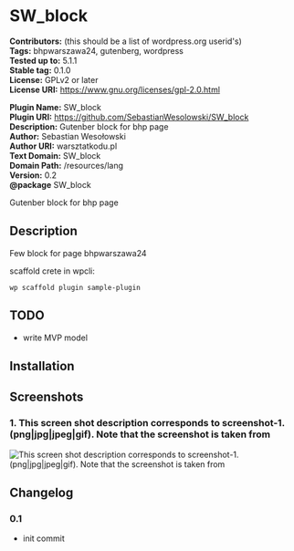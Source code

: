 # SW_block #
**Contributors:** (this should be a list of wordpress.org userid's)  
**Tags:** bhpwarszawa24, gutenberg, wordpress  
**Tested up to:** 5.1.1  
**Stable tag:** 0.1.0  
**License:** GPLv2 or later  
**License URI:** https://www.gnu.org/licenses/gpl-2.0.html  

**Plugin Name:** SW_block  
**Plugin URI:** https://github.com/SebastianWesolowski/SW_block  
**Description:** Gutenber block for bhp page  
**Author:** Sebastian Wesołowski  
**Author URI:** warsztatkodu.pl  
**Text Domain:** SW_block  
**Domain Path:** /resources/lang  
**Version:** 0.2  
**@package** SW_block  



Gutenber block for bhp page

## Description ##

Few block for page bhpwarszawa24

scaffold crete in wpcli:

```
wp scaffold plugin sample-plugin
```
## TODO

* write MVP model

## Installation ##

<!-- This section describes how to install the plugin and get it working.

e.g.

1. Upload `plugin-name.php` to the `/wp-content/plugins/` directory
1. Activate the plugin through the 'Plugins' menu in WordPress
1. Place `<?php do_action('plugin_name_hook'); ?>` in your templates -->

## Screenshots ##

### 1. This screen shot description corresponds to screenshot-1.(png|jpg|jpeg|gif). Note that the screenshot is taken from ###
![This screen shot description corresponds to screenshot-1.(png|jpg|jpeg|gif). Note that the screenshot is taken from](http://ps.w.org/sample-plugin/assets/screenshot-1.png)

## Changelog ##

### 0.1 ###
* init commit